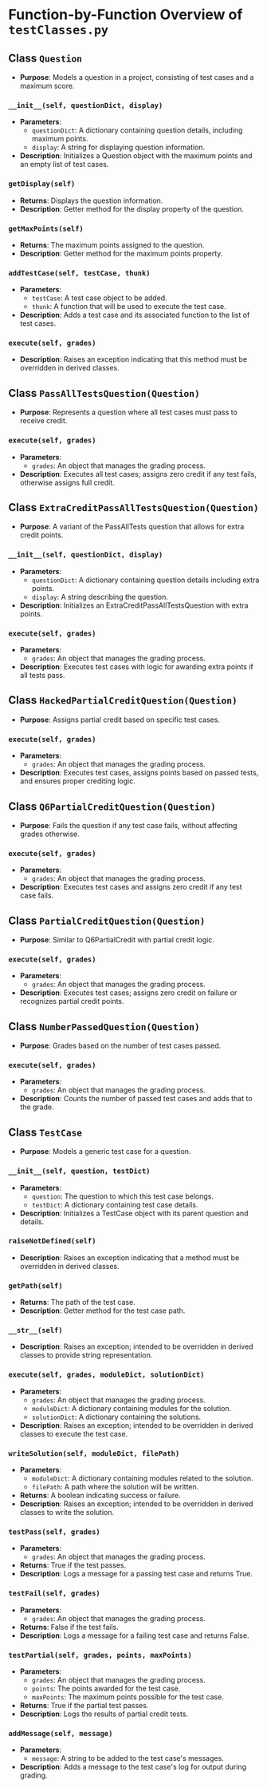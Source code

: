 # Function-by-Function Overview of `testClasses.py`

## Class `Question`
- **Purpose**: Models a question in a project, consisting of test cases and a maximum score.
  
### `__init__(self, questionDict, display)`
- **Parameters**:
  - `questionDict`: A dictionary containing question details, including maximum points.
  - `display`: A string for displaying question information.
- **Description**: Initializes a Question object with the maximum points and an empty list of test cases.

### `getDisplay(self)`
- **Returns**: Displays the question information.
- **Description**: Getter method for the display property of the question.

### `getMaxPoints(self)`
- **Returns**: The maximum points assigned to the question.
- **Description**: Getter method for the maximum points property.

### `addTestCase(self, testCase, thunk)`
- **Parameters**:
  - `testCase`: A test case object to be added.
  - `thunk`: A function that will be used to execute the test case.
- **Description**: Adds a test case and its associated function to the list of test cases.

### `execute(self, grades)`
- **Description**: Raises an exception indicating that this method must be overridden in derived classes.

## Class `PassAllTestsQuestion(Question)`
- **Purpose**: Represents a question where all test cases must pass to receive credit.

### `execute(self, grades)`
- **Parameters**:
  - `grades`: An object that manages the grading process.
- **Description**: Executes all test cases; assigns zero credit if any test fails, otherwise assigns full credit.

## Class `ExtraCreditPassAllTestsQuestion(Question)`
- **Purpose**: A variant of the PassAllTests question that allows for extra credit points.

### `__init__(self, questionDict, display)`
- **Parameters**:
  - `questionDict`: A dictionary containing question details including extra points.
  - `display`: A string describing the question.
- **Description**: Initializes an ExtraCreditPassAllTestsQuestion with extra points.

### `execute(self, grades)`
- **Parameters**:
  - `grades`: An object that manages the grading process.
- **Description**: Executes test cases with logic for awarding extra points if all tests pass.

## Class `HackedPartialCreditQuestion(Question)`
- **Purpose**: Assigns partial credit based on specific test cases.

### `execute(self, grades)`
- **Parameters**:
  - `grades`: An object that manages the grading process.
- **Description**: Executes test cases, assigns points based on passed tests, and ensures proper crediting logic.

## Class `Q6PartialCreditQuestion(Question)`
- **Purpose**: Fails the question if any test case fails, without affecting grades otherwise.

### `execute(self, grades)`
- **Parameters**:
  - `grades`: An object that manages the grading process.
- **Description**: Executes test cases and assigns zero credit if any test case fails.

## Class `PartialCreditQuestion(Question)`
- **Purpose**: Similar to Q6PartialCredit with partial credit logic.

### `execute(self, grades)`
- **Parameters**:
  - `grades`: An object that manages the grading process.
- **Description**: Executes test cases; assigns zero credit on failure or recognizes partial credit points.

## Class `NumberPassedQuestion(Question)`
- **Purpose**: Grades based on the number of test cases passed.

### `execute(self, grades)`
- **Parameters**:
  - `grades`: An object that manages the grading process.
- **Description**: Counts the number of passed test cases and adds that to the grade.

## Class `TestCase`
- **Purpose**: Models a generic test case for a question.

### `__init__(self, question, testDict)`
- **Parameters**:
  - `question`: The question to which this test case belongs.
  - `testDict`: A dictionary containing test case details.
- **Description**: Initializes a TestCase object with its parent question and details.

### `raiseNotDefined(self)`
- **Description**: Raises an exception indicating that a method must be overridden in derived classes.

### `getPath(self)`
- **Returns**: The path of the test case.
- **Description**: Getter method for the test case path.

### `__str__(self)`
- **Description**: Raises an exception; intended to be overridden in derived classes to provide string representation.

### `execute(self, grades, moduleDict, solutionDict)`
- **Parameters**:
  - `grades`: An object that manages the grading process.
  - `moduleDict`: A dictionary containing modules for the solution.
  - `solutionDict`: A dictionary containing the solutions.
- **Description**: Raises an exception; intended to be overridden in derived classes to execute the test case.

### `writeSolution(self, moduleDict, filePath)`
- **Parameters**:
  - `moduleDict`: A dictionary containing modules related to the solution.
  - `filePath`: A path where the solution will be written.
- **Returns**: A boolean indicating success or failure.
- **Description**: Raises an exception; intended to be overridden in derived classes to write the solution.

### `testPass(self, grades)`
- **Parameters**:
  - `grades`: An object that manages the grading process.
- **Returns**: True if the test passes.
- **Description**: Logs a message for a passing test case and returns True.

### `testFail(self, grades)`
- **Parameters**:
  - `grades`: An object that manages the grading process.
- **Returns**: False if the test fails.
- **Description**: Logs a message for a failing test case and returns False.

### `testPartial(self, grades, points, maxPoints)`
- **Parameters**:
  - `grades`: An object that manages the grading process.
  - `points`: The points awarded for the test case.
  - `maxPoints`: The maximum points possible for the test case.
- **Returns**: True if the partial test passes.
- **Description**: Logs the results of partial credit tests.

### `addMessage(self, message)`
- **Parameters**:
  - `message`: A string to be added to the test case's messages.
- **Description**: Adds a message to the test case's log for output during grading.